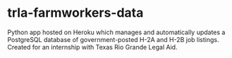 # trla-farmworkers-data
Python app hosted on Heroku which manages and automatically updates a PostgreSQL database of government-posted H-2A and H-2B job listings. Created for an internship with Texas Rio Grande Legal Aid.
